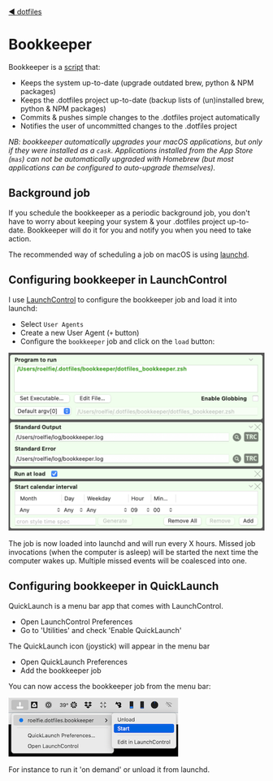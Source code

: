 [◄ dotfiles](../README.md)

# Bookkeeper

Bookkeeper is a [script](./bookkeeper.zsh) that:

* Keeps the system up-to-date (upgrade outdated brew, python & NPM packages)
* Keeps the .dotfiles project up-to-date (backup lists of (un)installed brew, python & NPM packages)
* Commits & pushes simple changes to the .dotfiles project automatically
* Notifies the user of uncommitted changes to the .dotfiles project

_NB: bookkeeper automatically upgrades your macOS applications, but only if they were installed as a `cask`. Applications installed from the App Store (`mas`) can not be automatically upgraded with Homebrew (but most applications can be configured to auto-upgrade themselves)._


## Background job

If you schedule the bookkeeper as a periodic background job, you don't have to worry about keeping
your system & your .dotfiles project up-to-date. Bookkeeper will do it for you and notify you 
when you need to take action.

The recommended way of scheduling a job on macOS is using [launchd](https://en.wikipedia.org/wiki/Launchd).


## Configuring bookkeeper in LaunchControl

I use [LaunchControl](https://www.soma-zone.com/LaunchControl) to configure the bookkeeper job and load it into launchd:

* Select `User Agents`
* Create a new User Agent (`+` button)
* Configure the `bookkeeper` job and click on the `load` button:

![User Agent configuration](images/LaunchControl-UserAgent.png)

The job is now loaded into launchd and will run every X hours. 
Missed job invocations (when the computer is asleep) will be started the next time the computer wakes up. 
Multiple missed events will be coalesced into one.

## Configuring bookkeeper in QuickLaunch

QuickLaunch is a menu bar app that comes with LaunchControl.

* Open LaunchControl Preferences
* Go to 'Utilities' and check 'Enable QuickLaunch'

The QuickLaunch icon (joystick) will appear in the menu bar

* Open QuickLaunch Preferences
* Add the bookkeeper job

You can now access the bookkeeper job from the menu bar:

![QuickLaunch start](images/QuickLaunch-Start.png)

For instance to run it 'on demand' or unload it from launchd.